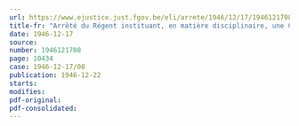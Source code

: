 ```yaml
---
url: https://www.ejustice.just.fgov.be/eli/arrete/1946/12/17/1946121708/justel
title-fr: "Arrêté du Régent instituant, en matière disciplinaire, une Commission supérieure d'appel pour sous-officiers"
date: 1946-12-17
source:
number: 1946121708
page: 10434
case: 1946-12-17/08
publication: 1946-12-22
starts:
modifies:
pdf-original:
pdf-consolidated:
---
```


